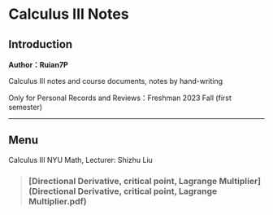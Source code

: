 # Calculus III Notes

## Introduction

**Author：Ruian7P**

Calculus III notes and course documents, notes by hand-writing

Only for Personal Records and Reviews：Freshman 2023 Fall (first semester)

----

## Menu

Calculus III NYU Math, Lecturer: Shizhu Liu

>### [Directional Derivative, critical point, Lagrange Multiplier](Directional Derivative, critical point, Lagrange Multiplier.pdf)



